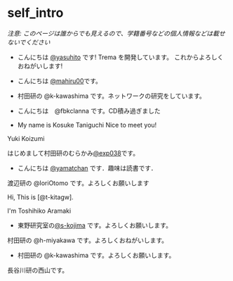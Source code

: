 # self_intro

_注意: このページは誰からでも見えるので、学籍番号などの個人情報などは載せないでください_

* こんにちは [@yasuhito](https://github.com/yasuhito) です! Trema を開発しています。
  これからよろしくおねがいします!
* こんにちは [@mahiru00](https://github.com/mahiru00)です。
* 村田研の @k-kawashima です。ネットワークの研究をしています。
* こんにちは　@fbkclanna です。CD積み過ぎました

* My name is Kosuke Taniguchi
Nice to meet you!

Yuki Koizumi

はじめまして村田研のむらかみ[@exp038](http://github.com/exp038)です。

* こんにちは [@yamatchan](https://github.com/yamatchan) です．趣味は読書です．

渡辺研の @IoriOtomo です。よろしくお願いします

Hi, This is [@t-kitagw].

I'm Toshihiko Aramaki

* 東野研究室の[@s-kojima](https://github.com/s-kojima) です。よろしくお願いします。

村田研の @h-miyakawa です。よろしくおねがいします。
* 村田研の @k-kawashima です。よろしくお願いします。

長谷川研の西山です。
